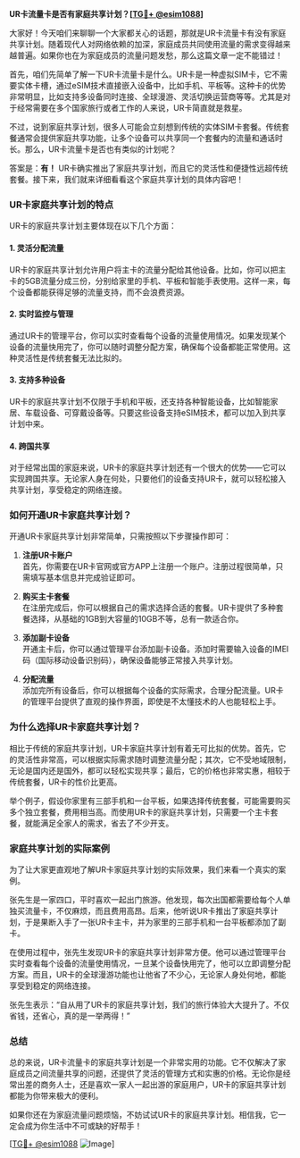 **UR卡流量卡是否有家庭共享计划？[[TG💪+ @esim1088](https://t.me/s/esim1088)]**

大家好！今天咱们来聊聊一个大家都关心的话题，那就是UR卡流量卡有没有家庭共享计划。随着现代人对网络依赖的加深，家庭成员共同使用流量的需求变得越来越普遍。如果你也在为家庭成员的流量问题发愁，那么这篇文章一定不能错过！

首先，咱们先简单了解一下UR卡流量卡是什么。UR卡是一种虚拟SIM卡，它不需要实体卡槽，通过eSIM技术直接嵌入设备中，比如手机、平板等。这种卡的优势非常明显，比如支持多设备同时连接、全球漫游、灵活切换运营商等等。尤其是对于经常需要在多个国家旅行或者工作的人来说，UR卡简直就是救星。

不过，说到家庭共享计划，很多人可能会立刻想到传统的实体SIM卡套餐。传统套餐通常会提供家庭共享功能，让多个设备可以共享同一个套餐内的流量和通话时长。那么，UR卡流量卡是否也有类似的计划呢？

答案是：**有！** UR卡确实推出了家庭共享计划，而且它的灵活性和便捷性远超传统套餐。接下来，我们就来详细看看这个家庭共享计划的具体内容吧！

### **UR卡家庭共享计划的特点**

UR卡的家庭共享计划主要体现在以下几个方面：

#### **1. 灵活分配流量**
UR卡的家庭共享计划允许用户将主卡的流量分配给其他设备。比如，你可以把主卡的5GB流量分成三份，分别给家里的手机、平板和智能手表使用。这样一来，每个设备都能获得足够的流量支持，而不会浪费资源。

#### **2. 实时监控与管理**
通过UR卡的管理平台，你可以实时查看每个设备的流量使用情况。如果发现某个设备的流量快用完了，你可以随时调整分配方案，确保每个设备都能正常使用。这种灵活性是传统套餐无法比拟的。

#### **3. 支持多种设备**
UR卡的家庭共享计划不仅限于手机和平板，还支持各种智能设备，比如智能家居、车载设备、可穿戴设备等。只要这些设备支持eSIM技术，都可以加入到共享计划中来。

#### **4. 跨国共享**
对于经常出国的家庭来说，UR卡的家庭共享计划还有一个很大的优势——它可以实现跨国共享。无论家人身在何处，只要他们的设备支持UR卡，就可以轻松接入共享计划，享受稳定的网络连接。

### **如何开通UR卡家庭共享计划？**

开通UR卡家庭共享计划非常简单，只需按照以下步骤操作即可：

1. **注册UR卡账户**  
   首先，你需要在UR卡官网或官方APP上注册一个账户。注册过程很简单，只需填写基本信息并完成验证即可。

2. **购买主卡套餐**  
   在注册完成后，你可以根据自己的需求选择合适的套餐。UR卡提供了多种套餐选择，从基础的1GB到大容量的10GB不等，总有一款适合你。

3. **添加副卡设备**  
   开通主卡后，你可以通过管理平台添加副卡设备。添加时需要输入设备的IMEI码（国际移动设备识别码），确保设备能够正常接入共享计划。

4. **分配流量**  
   添加完所有设备后，你可以根据每个设备的实际需求，合理分配流量。UR卡的管理平台提供了直观的操作界面，即使是不太懂技术的人也能轻松上手。

### **为什么选择UR卡家庭共享计划？**

相比于传统的家庭共享计划，UR卡家庭共享计划有着无可比拟的优势。首先，它的灵活性非常高，可以根据实际需求随时调整流量分配；其次，它不受地域限制，无论是国内还是国外，都可以轻松实现共享；最后，它的价格也非常实惠，相较于传统套餐，UR卡的性价比更高。

举个例子，假设你家里有三部手机和一台平板，如果选择传统套餐，可能需要购买多个独立套餐，费用相当高。而使用UR卡的家庭共享计划，只需要一个主卡套餐，就能满足全家人的需求，省去了不少开支。

### **家庭共享计划的实际案例**

为了让大家更直观地了解UR卡家庭共享计划的实际效果，我们来看一个真实的案例。

张先生是一家四口，平时喜欢一起出门旅游。他发现，每次出国都需要给每个人单独买流量卡，不仅麻烦，而且费用高昂。后来，他听说UR卡推出了家庭共享计划，于是果断入手了一张UR卡主卡，并为家里的三部手机和一台平板都添加了副卡。

在使用过程中，张先生发现UR卡的家庭共享计划非常方便。他可以通过管理平台实时查看每个设备的流量使用情况，一旦某个设备快用完了，他可以立即调整分配方案。而且，UR卡的全球漫游功能也让他省了不少心，无论家人身处何地，都能享受到稳定的网络连接。

张先生表示：“自从用了UR卡的家庭共享计划，我们的旅行体验大大提升了。不仅省钱，还省心，真的是一举两得！”

### **总结**

总的来说，UR卡流量卡的家庭共享计划是一个非常实用的功能。它不仅解决了家庭成员之间流量共享的问题，还提供了灵活的管理方式和实惠的价格。无论你是经常出差的商务人士，还是喜欢一家人一起出游的家庭用户，UR卡的家庭共享计划都能为你带来极大的便利。

如果你还在为家庭流量问题烦恼，不妨试试UR卡的家庭共享计划。相信我，它一定会成为你生活中不可或缺的好帮手！

[[TG💪+ @esim1088](https://t.me/s/esim1088) ![Image](https://i.postimg.cc/4NQfJmqS/Snipaste-2025-05-13-00-14-12.png)]